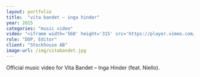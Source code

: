 ```yaml
---
layout: portfolio
title:  "vita bandet – inga hinder"
year: 2015
categories: "music video"
video: "<iframe width='560' height='315' src='https://player.vimeo.com/video/131577700' frameborder='0' allowfullscreen></iframe>"
role: "DOP, Editor"
client: "Stockhouse AB"
image-url: /img/vitabandet.jpg
---
```


Official music video for Vita Bandet – Inga Hinder (feat. Niello).